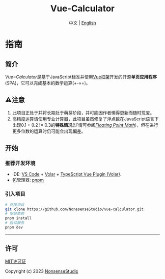 
<div align="center">
  <h1>Vue-Calculator</h1>
  <span> 中文 | <a href="./README-EN.md">English</a></span>
</div>

# 指南

## 简介

*Vue=Calculator*是基于JavaScript标准并使用[Vue框架](https://vuejs.org/)开发的开源**单页应用程序**(SPA)，它可以完成基本的数学运算(+-×÷)。

## ⚠️注意

1. 此项目正处于并将长期处于萌芽阶段，并可能因作者懒得更新而随时荒废。
2. 高精度运算请使用专业计算器，此项目虽然修复了浮点数在JavaScript语言下出现0.1 + 0.2 != 0.3的**特殊情况**(详情可参阅[*Floating Point Math*](https://0.30000000000000004.com/))，但在进行更多位数的运算时仍可能会出现偏差。

## 开始

### 推荐开发环境

- IDE: [VS Code](https://code.visualstudio.com/) + [Volar](https://marketplace.visualstudio.com/items?itemName=Vue.volar) + [TypeScript Vue Plugin (Volar)](https://marketplace.visualstudio.com/items?itemName=Vue.vscode-typescript-vue-plugin).
- 包管理器: [pnpm](https://pnpm.io/zh/)

### 引入项目

```bash
# 克隆项目
git clone https://github.com/NonesenseStudio/vue-calculator.git
# 安装依赖
pnpm install
# 启动服务
pnpm dev
```

***

## 许可

[MIT许可证](./LICENSE)

Copyright (c) 2023 [NonsenseStudio](https://github.com/NonesenseStudio)
